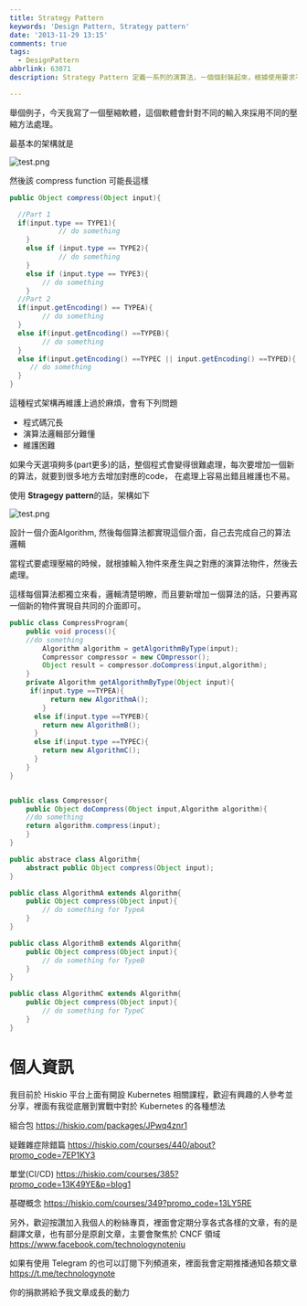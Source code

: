 ```yaml
---
title: Strategy Pattern
keywords: 'Design Pattern, Strategy pattern'
date: '2013-11-29 13:15'
comments: true
tags:
  - DesignPattern
abbrlink: 63071
description: Strategy Pattern 定義一系列的演算法，ㄧ個個封裝起來，根據使用要求不同而採用不同的演算法。最基本且直觀的方式就是採用程式語言本身提供的多型來完成。一個簡單的範例就是假設有一個壓縮軟體，其提供各種不同的壓縮演算法，在這個範例中，壓縮程式本身只會有一個對應的壓縮函式呼叫，我們將不同的演算法都採取不同的實現，這樣可以避免在壓縮的函式中，要大量的透過 if/else 的方式來判斷要怎麼執行

---
```


舉個例子，今天我寫了一個壓縮軟體，這個軟體會針對不同的輸入來採用不同的壓縮方法處理。

最基本的架構就是

![test.png](http://user-image.logdown.io/user/415/blog/415/post/164808/EvZSJm01SUaRoF83qu9z_test.png)

然後該 compress function 可能長這樣


``` java
public Object compress(Object input){

  //Part 1
  if(input.type == TYPE1){
			// do something
	}
    else if (input.type == TYPE2){
			// do something
	}
    else if (input.type == TYPE3){
    	// do something
    }
  //Part 2
  if(input.getEncoding() == TYPEA){
    	// do something
  }
  else if(input.getEncoding() ==TYPEB){
    	// do something
  }
  else if(input.getEncoding() ==TYPEC || input.getEncoding() ==TYPED){
     // do something
  }
}
```

這種程式架構再維護上過於麻煩，會有下列問題

- 程式碼冗長
- 演算法邏輯部分難懂
- 維護困難

如果今天選項夠多(part更多)的話，整個程式會變得很難處理，每次要增加一個新的算法，就要到很多地方去增加對應的code，
在處理上容易出錯且維護也不易。

使用 **Stragegy pattern**的話，架構如下

![test.png](http://user-image.logdown.io/user/415/blog/415/post/164808/HKjsXtjmRiOexmpHHndH_test.png)


設計ㄧ個介面Algorithm, 然後每個算法都實現這個介面，自己去完成自己的算法邏輯

當程式要處理壓縮的時候，就根據輸入物件來產生與之對應的演算法物件，然後去處理。

這樣每個算法都獨立來看，邏輯清楚明瞭，而且要新增加ㄧ個算法的話，只要再寫一個新的物件實現自共同的介面即可。


``` java
public class CompressProgram{
	public void process(){
  	//do something
		Algorithm algorithm = getAlgorithmByType(input);
    	Compressor compressor = new COmpressor();
		Object result = compressor.doCompress(input,algorithm);
	}
	private Algorithm getAlgorithmByType(Object input){
   	 if(input.type ==TYPEA){
    	  return new AlgorithmA();
    	}
      else if(input.type ==TYPEB){
        return new AlgorithmB();
      }
      else if(input.type ==TYPEC){
        return new AlgorithmC();
      }
	}
}


public class Compressor{
	public Object doCompress(Object input,Algorithm algorithm){
  	//do something
  	return algorithm.compress(input);
	}
}

public abstrace class Algorithm{
	abstract public Object compress(Object input);
}

public class AlgorithmA extends Algorithm{
	public Object compress(Object input){
		// do something for TypeA
	}
}

public class AlgorithmB extends Algorithm{
	public Object compress(Object input){
		// do something for TypeB
	}
}

public class AlgorithmC extends Algorithm{
	public Object compress(Object input){
		// do something for TypeC
	}
}

```

# 個人資訊
我目前於 Hiskio 平台上面有開設 Kubernetes 相關課程，歡迎有興趣的人參考並分享，裡面有我從底層到實戰中對於 Kubernetes 的各種想法

組合包
https://hiskio.com/packages/JPwq4znr1

疑難雜症除錯篇
https://hiskio.com/courses/440/about?promo_code=7EP1KY3

單堂(CI/CD)
https://hiskio.com/courses/385?promo_code=13K49YE&p=blog1

基礎概念
https://hiskio.com/courses/349?promo_code=13LY5RE

另外，歡迎按讚加入我個人的粉絲專頁，裡面會定期分享各式各樣的文章，有的是翻譯文章，也有部分是原創文章，主要會聚焦於 CNCF 領域
https://www.facebook.com/technologynoteniu

如果有使用 Telegram 的也可以訂閱下列頻道來，裡面我會定期推播通知各類文章
https://t.me/technologynote

你的捐款將給予我文章成長的動力
<script type="text/javascript" src="https://cdnjs.buymeacoffee.com/1.0.0/button.prod.min.js" data-name="bmc-button" data-slug="hwchiu" data-color="#000000" data-emoji=""  data-font="Cookie" data-text="Buy me a coffee" data-outline-color="#fff" data-font-color="#fff" data-coffee-color="#fd0" ></script>